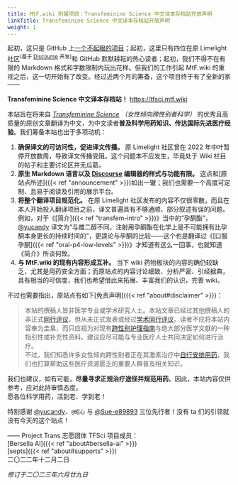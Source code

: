 ```yaml
---
title: MtF.wiki 附属项目：Transfeminine Science 中文译本存档站开放声明
linkTitle: Transfeminine Science 中文译本存档站开放声明
weight: 1
---
```


起初，这只是 GitHub 上[一个不起眼的项目][origin]；起初，这里只有四位在原 Limelight 社区<sup>(基于 [Discourse] 开发)</sup>和 GitHub 默默耕耘的热心读者；起初，我们不得不在有限的 Markdown 格式和字数限制内玩出花样。但我们的工作引起 MtF.wiki 的重视之后，这一切开始有了改变。经过近两个月的筹备，这个项目终于有了全新的家——

**Transfeminine Science 中文译本存档站！** <https://tfsci.mtf.wiki>

本站旨在将来自 *[Transfeminine Science](https://transfemscience.org) （女性倾向跨性别者科学）* 的优秀且高质量的原创文章翻译为中文，为中文读者**普及科学用药知识、传达国际先进医疗经验**。我们筹备本站也出于多项动机：

1. **确保译文的可访问性，促进译文传播。** 原 Limelight 社区曾在 2022 年中叶暂停开放数周，导致译文传播受阻。这个问题本不应发生，毕竟处于 Wiki 栏目的帖子和主要讨论区并无瓜葛。
1. **原生 Markdown 语言以及 [Discourse] 编辑器的样式与功能有限。** 这点和[原站点所述]({{< ref "announcement" >}})如出一辙；我们也需要一个高度可定制、且易于阅读及引用的展示平台。
1. **将整个翻译项目规范化。** 在原 Limelight 社区发布的内容不仅很零散，而且在本人开始投入翻译项目之前，译文普遍具有不够通顺、部分叙述有误的问题。
  例如，对于《[简介]({{< ref "transfem-intro" >}})》当中的“孕酮酯”，[@yucandy][] 译文为“与雌二醇不同，注射用孕酮酯在化学上是不可能拥有比孕酮本身更长的持续时间的”，更遑论与孕酮的比较——这个也是翻译过《[口服孕酮]({{< ref "oral-p4-low-levels" >}})》才知道有这么一回事，也就知道《简介》所谈何故。
1. **与 MtF.wiki 的现有内容形成互补。** 当下 wiki 药物板块的内容的确仍较缺乏，尤其是用药安全方面；而原站点的内容讨论细致、分析严密、引经据典，具有相当的可信度，我们也希望借此来拓展、丰富我们的认识，完善 wiki。

不过也需要指出，原站点有如下[免责声明]({{< ref "about#disclaimer" >}})：

> 本站的撰稿人皆非医学专业或学术研究人士。本站文章已经过其他撰稿人的非正式[同行评议][wiki-pr]，但从未正式发表或经过[学术同行评议][wiki-spr]。读者不应将本站内容奉为圭臬，而只应视为对现有[跨性别护理指南][guidelines]与绝大部分医学文献的一种指引性或补充性资料。建议应尽可能与专业医疗人士共同决定如何进行治疗。\
> 不过，我们知悉许多女性倾向跨性别者正在其激素治疗中[自行安排用药][wiki-diy]，我们也打算帮助这些医疗资源匮乏的重要人群普及相关知识。

我们也建议，如有可能，**尽量寻求正规治疗途径并规范用药**。因此，本站内容仅供参考，应对此持审慎态度。\
愿各位科学用药，活到老、学到老！

特别感谢 [@yucandy][]、`@昭心` 与 [@Sue-e89893][] 三位先行者！没有 ta 们的引领就没有今天的这个站点！

—— Project Trans 志愿团体 TFSci 项目成员：\
[Bersella AI]({{< ref "about#bersella-ai" >}})\
[septs]({{< ref "about#supports" >}})\
二〇二二年十二月二日

*修订于二〇二三年六月廿九日*

[origin]: https://github.com/tfsci-sc/articles
[wiki-pr]: https://en.wikipedia.org/wiki/Peer_review
[wiki-spr]: https://en.wikipedia.org/wiki/Scholarly_peer_review
[guidelines]: https://transfemscience.org/articles/transfem-hormone-guidelines/
[wiki-diy]: https://en.wikipedia.org/wiki/Self-medication
[Discourse]: https://www.discourse.org/
[@yucandy]: https://github.com/tfsci-sc/articles/commits?author=yucandy
[@Sue-e89893]: https://github.com/tfsci-sc/articles/commits?author=Sue-e89893
